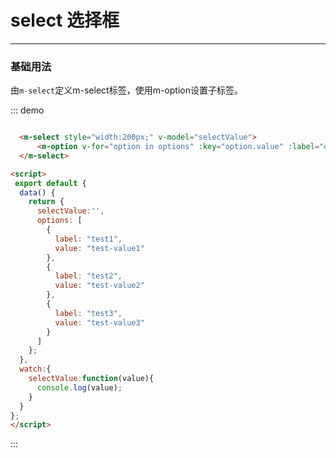 
# select 选择框
----
### 基础用法
由`m-select`定义m-select标签，使用m-option设置子标签。

<div class="demo-block">
 <m-select style="width:200px;" v-model="selectValue">
      <m-option v-for="option in options" :key="option.value" :label="option.label" :value="option.value"></m-option>
    </m-select>
<script>
  export default {
  data() {
    return {
      selectValue:'',
      options: [
        {
          label: "test1",
          value: "test-value1"
        },
        {
          label: "test2",
          value: "test-value2"
        },
        {
          label: "test3",
          value: "test-value3"
        }
      ]
    };
  },
  watch:{
    selectValue:function(value){
      console.log(value);
    }
  }
};
</script>
</div>

::: demo
```html

  <m-select style="width:200px;" v-model="selectValue">
      <m-option v-for="option in options" :key="option.value" :label="option.label" :value="option.value"></m-option>
  </m-select>

<script>
 export default {
  data() {
    return {
      selectValue:'',
      options: [
        {
          label: "test1",
          value: "test-value1"
        },
        {
          label: "test2",
          value: "test-value2"
        },
        {
          label: "test3",
          value: "test-value3"
        }
      ]
    };
  },
  watch:{
    selectValue:function(value){
      console.log(value);
    }
  }
};
</script>
```
:::

